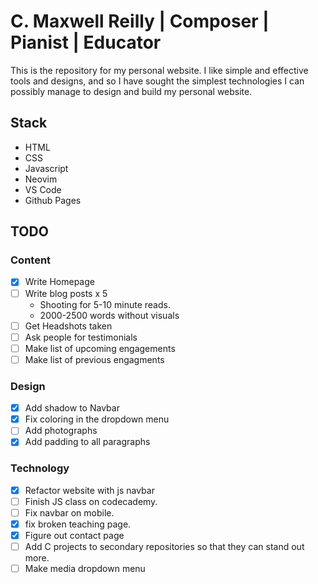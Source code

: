# C. Maxwell Reilly | Composer | Pianist | Educator
This is the repository for my personal website. I like simple and effective tools and designs, and
so I have sought the simplest technologies I can possibly manage to design and build my personal
website.

## Stack
- HTML
- CSS
- Javascript
- Neovim
- VS Code
- Github Pages

## TODO
### Content
- [x] Write Homepage
- [ ] Write blog posts x 5
    - Shooting for 5-10 minute reads.
    - 2000-2500 words without visuals
- [ ] Get Headshots taken
- [ ] Ask people for testimonials
- [ ] Make list of upcoming engagements
- [ ] Make list of previous engagments
### Design
- [x] Add shadow to Navbar
- [x] Fix coloring in the dropdown menu
- [ ] Add photographs
- [x] Add padding to all paragraphs
### Technology
- [x] Refactor website with js navbar
- [ ] Finish JS class on codecademy.
- [ ] Fix navbar on mobile.
- [x] fix broken teaching page.
- [x] Figure out contact page
- [ ] Add C projects to secondary repositories so that they can stand out more.
- [ ] Make media dropdown menu
